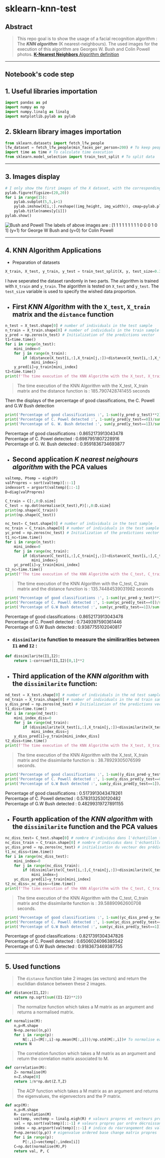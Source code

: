 # sklearn-knn-test
## Abstract
 > This repo goal is to show the usage of a facial recognition algorithm : The _**KNN algorithm**_ (K nearest-neighbours). The used images for the execution of this algorithm are Georges W. Bush and Colin Powell photos. [**K-Nearest Neighbors** Algorithm definition](https://en.wikipedia.org/wiki/K-nearest_neighbors_algorithm "k-nearest neighbors algorithm")
___
## Notebook's code step

## 1. Useful libraries importation
```python
import pandas as pd
import numpy as np
import numpy.linalg as linalg
import matplotlib.pylab as pylab
```
## 2. Sklearn library images importation
```python
from sklearn.datasets import fetch_lfw_people
lfw_dataset = fetch_lfw_people(min_faces_per_person=200) # To keep people who got 200 images or more
import time as time # To calculate time execution
from sklearn.model_selection import train_test_split # To split data
```
___
## 3. Images display
```python
# I only show the first images of the X dataset, with the corresponding names
pylab.figure(figsize=(20,20))
for i in range(15):
    pylab.subplot(5,5,i+1)
    pylab.imshow(X[i,:].reshape((img_height, img_width)), cmap=pylab.plt.cm.gray) # figure's display
    pylab.title(names[y[i]])
pylab.show()
```
![Bush and Powell](bush_powell.png)
The labels of above images are : [1 1 1 1 1 1 1 1 1 0 0 0 1 0 1] (y=1) for George W Bush and (y=0) for Colin Powell
___
## 4. **KNN Algorithm** Applications
* Preparation of datasets
```python
X_train, X_test, y_train, y_test = train_test_split(X, y, test_size=0.3)
```
I have seperated the dataset randomly in two parts. The algorithm is trained with `X_train` and `y_train`. The algorithm is tested on `X_test` and `y_test`. The `test_size` variable is used to specify the wished data proportion.
* ## First _KNN Algorithm_ with the `X_test`, `X_train` matrix and the `distance` function
```python
n_test = X_test.shape[0] # number of individuals in the test sample
n_train = X_train.shape[0] # number of individuals in the train sample
y_pred = np.zeros(n_test) # Initialization of the predictions vector
t1=time.time()
for i in range(n_test):
    mini_index=0
    for j in range(n_train):
        if (distance(X_test[i,:],X_train[j,:])<distance(X_test[i,:],X_train[mini_index,:])):
            mini_index=j
    y_pred[i]=y_train[mini_index]
t2=time.time()
print(f'The time execution of the KNN Algorithm with the X_test, X_train matrix and the distance function is : {t2-t1} seconds')
```
> The time execution of the KNN Algorithm with the X_test, X_train matrix and the distance function is : 185.7907428741455 seconds

Then the displays of the percentage of good classifications, the C. Powell and G.W Bush detection

```python
print('Percentage of good classifications :', 1-sum((y_pred-y_test)**2)/n_test)
print('Percentage of C. Powel detected :', 1-sum(y_pred[y_test==0])/sum(y_test==0))
print('Percentage of G. W. Bush detected :', sum(y_pred[y_test==1])/sum(y_test==1))
```
Percentage of good classifications : 0.8652173913043478\
Percentage of C. Powel detected : 0.6987951807228916\
Percentage of G. W. Bush detected : 0.9591836734693877

* ## Second application _**K nearest neighours algorithm**_  with the PCA values
```python
valtemp, Ptemp = eigh(P)
valPropres = sort(valtemp)[::-1]
indexsort = argsort(valtemp)[::-1]
D=diag(valPropres)
```
```python
C_train = C[:,0:D.size]
C_test = np.dot(normalise(X_test),P)[:,0:D.size]
print(np.shape(C_train))
print(np.shape(C_test))
```
```python
nc_test= C_test.shape[0] # number of individuals in the test sample
nc_train = C_train.shape[0] # number of individuals in the test sample
yc_pred = np.zeros(nc_test) # Initialization of the predictions vector
t1_nc=time.time()
for i in range(n_test):
    mini_index=0
    for j in range(nc_train):
        if (distance(C_test[i,:],C_train[j,:])<distance(C_test[i,:],C_train[mini_index,:])):
            mini_index=j
    yc_pred[i]=y_train[mini_index]
t2_nc=time.time()
print(f'The time execution of the KNN Algorithm with the C_test, C_train matrix and the distance function is : {t2_nc-t1_nc} seconds')
```
> The time execution of the KNN Algorithm with the C_test, C_train matrix and the distance function is : 135.74484539031982 seconds
```python
print('Percentage of good classifications :', 1-sum((yc_pred-y_test)**2)/nc_test)
print('Percentage of C. Powell detected :', 1-sum(yc_pred[y_test==0])/sum(y_test==0))
print('Percentage of G.W Bush detected :', sum(yc_pred[y_test==1])/sum(y_test==1))
```
Percentage of good classifications : 0.8652173913043478\
Percentage of C. Powell detected : 0.7349397590361446\
Percentage of G.W Bush detected : 0.9387755102040817

* ### `dissimilarite` function to measure the similirarities between `I1` and `I2` : 

```python
def dissimilarite(I1,I2):
    return 1-corrcoef(I1,I2)[0,1]**2
```

* ## Third application of the _**KNN algorithm**_ with the `dissimilarite` function:

```python
nd_test = X_test.shape[0] # number of individuals in the nd test sample
nd_train = X_train.shape[0] # number of individuals in the nd train sample
y_diss_pred = np.zeros(nd_test) # Initialization of the predictions vector
t1_diss=time.time()
for i in range(nd_test):
    mini_index_diss=0
    for j in range(nd_train):
        if (dissimilarite(X_test[i,:],X_train[j,:])<dissimilarite(X_test[i,:],X_train[mini_index,:])):
            mini_index_diss=j
    y_diss_pred[i]=y_train[mini_index_diss]
t2_diss=time.time()
print(f'The time execution of the KNN Algorithm with the X_test, X_train matrix and the dissimilarite function is : {t2_diss-t1_diss} seconds.')
```
> The time execution of the KNN Algorithm with the X_test, X_train matrix and the dissimilarite function is : 38.78929305076599 seconds.

```python
print('Percentage of good classifications :', 1-sum((y_diss_pred-y_test)**2)/nd_test)
print('Percentage of C. Powell detected :', 1-sum(y_diss_pred[y_test==0])/sum(y_test==0))
print('Percentage of G.W Bush detected :', sum(y_diss_pred[y_test==1])/sum(y_test==1))
```
Percentage of good classifications : 0.5173913043478261\
Percentage of C. Powell detected : 0.5783132530120482\
Percentage of G.W Bush detected : 0.48299319727891155

* ## Fourth application of the _**KNN algorithm**_ with the `dissimilarite` function and the PCA values

```python
nc_diss_test= C_test.shape[0] # nombre d'individus dans l'échantillon test
nc_diss_train = C_train.shape[0] # nombre d'individus dans l'échantillon train
yc_diss_pred = np.zeros(nc_test) # initialisation du vecteur des prédictions
t1_nc_diss=time.time()
for i in range(nc_diss_test):
    mini_index=0
    for j in range(nc_diss_train):
        if (dissimilarite(C_test[i,:],C_train[j,:])<dissimilarite(C_test[i,:],C_train[mini_index,:])):
            mini_index=j
    yc_diss_pred[i]=y_train[mini_index]
t2_nc_diss=_nc_diss==time.time()
print(f'The time execution of the KNN Algorithm with the C_test, C_train matrix and the dissimilarite function is : {t2_nc_diss-t1_nc_diss} seconds.')
```
  > The time execution of the KNN Algorithm with the C_test, C_train matrix and the dissimilarite function is : 39.58890962600708 seconds.

```python
print('Percentage of good classifications :', 1-sum((yc_diss_pred-y_test)**2)/nc_diss_test)
print('Percentage of C. Powell detected :', 1-sum(yc_diss_pred[y_test==0])/sum(y_test==0))
print('Percentage of G.W Bush detected :', sum(yc_diss_pred[y_test==1])/sum(y_test==1))
```
Percentage of good classifications : 0.8217391304347826\
Percentage of C. Powell detected : 0.6506024096385542\
Percentage of G.W Bush detected : 0.9183673469387755

___
## 5. Used functions
> The `distance` function take 2 images (as vectors) and return the euclidian distance between these 2 images.
```python
def distance(I1,I2):
    return np.sqrt(sum((I1-I2)**2))
```

> The normalize function which takes a M matrix as an argument and returns a normalised matrix.

```python
def normalise(M):
    n,p=M.shape
    N=np.zeros((n,p))
    for i in range(p):
        N[:,i]=(M[:,i]-np.mean(M[:,i]))/np.std(M[:,i])# To normalise each row
    return N
```
> The correlation function which takes a M matrix as an argument and return the correlation matrix associated to M.

```python
def correlation(M):
    Z= normalise(M)
    n=Z.shape[0]
    return 1/n*np.dot(Z.T,Z)
```
> The ACP function which takes a M matrix as an argument and returns the eigenvalues, the eigenvectors and the P matrix.
```python
def acp(M):
    n,p=M.shape
    R= correlation(M)
    valtemp, vectemp = linalg.eigh(R) # valeurs propres et vecteurs propres de la matrice de corrélation
    val = np.sort(valtemp)[::-1] # valeurs propres par ordre décroissant
    index = np.argsort(valtemp)[::-1] # indice du réarrangement des valeurs propres par ordre décroissant
    P=np.zeros((p,p)) # eigenvalue ordered base change matrix propres
    for i in range(p):
        P[:,i]=vectemp[:,index[i]]
    C=np.dot(normalise(M),P)
    return val, P, C
```